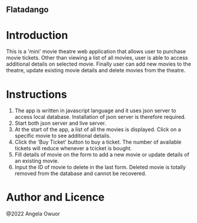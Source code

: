 ## Flatadango

# Introduction
This is a 'mini' movie theatre web application that allows user to purchase movie tickets. Other than viewing a list of all movies, user is able to access additional details on selected movie. Finally user can add new movies to the theatre, update existing movie details and delete movies from the theatre.

# Instructions
1. The app is written in javascript language and it uses json server to access local database. Installation of json server is therefore required.
2. Start both json server and live server.
3. At the start of the app, a list of all the movies is displayed. Click on a specific movie to see additional details.
4. Click the 'Buy Ticket' button to buy a ticket. The number of available tickets will reduce whenever a tcicket is bought.
5. Fill details of movie on the form to add a new movie or update details of an existing movie.
6. Input the ID of movie to delete in the last form. Deleted movie is totally removed from the database and cannot be recovered.

# Author and Licence
@2022 Angela Owuor